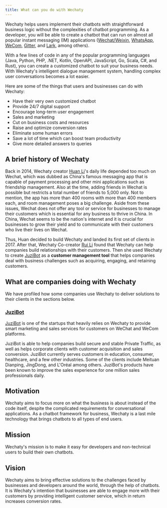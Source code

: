 ```yaml
---
title: What can you do with Wechaty
---
```


Wechaty helps users implement their chatbots with straightforward business logic without the complexities of chatbot programming. As a developer, you will be able to create a chatbot that can run on almost all popular instant messaging (IM) applications ([Wechat/Weixin](https://www.wechat.com/en/), [WhatsApp](https://www.whatsapp.com/), [WeCom](https://play.google.com/store/apps/details?id=com.tencent.wework&hl=en&gl=US), [Gitter](https://gitter.im/home/explore), and [Lark](https://www.larksuite.com/), among others).

With a few lines of code in any of the popular programming languages (Java, Python, PHP, .NET, Kotlin, OpenAPI, JavaScript, Go, Scala, C#, and Rust), you can create a customized chatbot to suit your business needs. With Wechaty's intelligent dialogue management system, handling complex user conversations becomes a lot easier.

Here are some of the things that users and businesses can do with Wechaty:

- Have their very own customized chatbot
- Provide 24/7 digital support
- Encourage long-term user engagement
- Sales and marketing
- Cut on business costs and resources
- Raise and optimize conversion rates
- Eliminate some human errors
- Save a lot of time which can boost team productivity
- Give more detailed answers to queries

## A brief history of Wechaty

Back in 2014, Wechaty creator [Huan Li](https://github.com/huan)'s daily life depended too much on Wechat, which was dubbed as China's famous messaging app that is capable of payment processing and other mini applications such as friendship management. Also at the time, adding friends in Wechat is possible but restricts a total number of friends to 5,000 only. Not to mention, the app has more than 400 rooms with more than 400 members each, and room management poses a big challenge. Aside from these issues, Wechat does not offer any tool or service for businesses to manage their customers which is essential for any business to thrive in China. In China, Wechat seems to be the nation's internet and it is crucial for businesses to grow their yield and to communicate with their customers who live their lives on Wechat.

Thus, Huan decided to build Wechaty and landed its first set of clients in 2017. After that, Wechaty Co-creator [Rui Li](https://github.com/lijiarui) found that Wechaty can help companies build relationships with their customers. Then she used Wechaty to create [JuziBot](https://juzi.bot/) as a **customer management tool** that helps companies deal with business challenges such as acquiring, engaging, and retaining customers.

## What are companies doing with Wechaty

We have profiled how some companies use Wechaty to deliver solutions to their clients in the sections below.

### [JuziBot](https://juzi.bot/)

[JuziBot](https://juzi.bot/) is one of the startups that heavily relies on Wechaty to provide smart marketing and sales services for customers on WeChat and WeCom platforms.

JuziBot is able to help companies build secure and stable Private Traffic, as well as helps corporate clients with customer acquisition and sales conversion. JuziBot currently serves customers in education, consumer, healthcare, and a few other industries. Some of the clients include Meituan Dianping, JingDong, and L'Oréal among others. JuziBot's products have been known to improve the sales experience for one million sales professionals daily.

## Motivation

Wechaty aims to focus more on what the business is about instead of the code itself, despite the complicated requirements for conversational applications. As a chatbot framework for business, Wechaty is a last mile technology that brings chatbots to all types of end users.

## Mission

Wechaty's mission is to make it easy for developers and non-technical users to build their own chatbots.

## Vision

Wechaty aims to bring effective solutions to the challenges faced by businesses and developers around the world, through the help of chatbots.
It is Wechaty's intention that businesses are able to engage more with their customers by providing intelligent customer service, which in return increases conversion rates.

